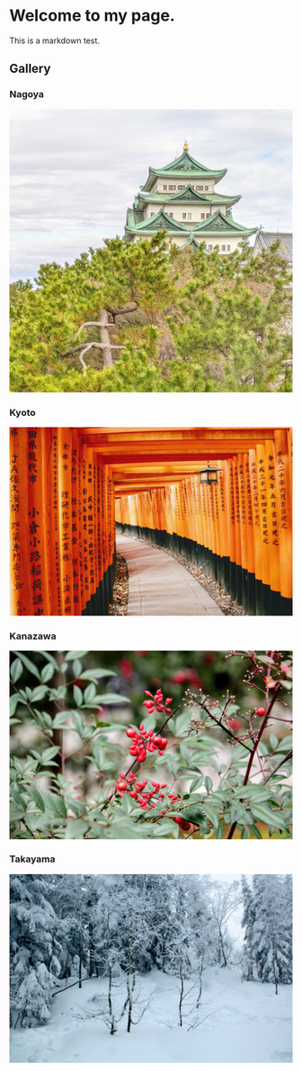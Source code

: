 # Welcome to my page.
This is a markdown test.

## Gallery

### Nagoya
![Nagoya](pic/IMG_20200102_111841.jpg)

### Kyoto
![Kyoto](pic/IMG_4675.CR2.jpg)

### Kanazawa
![Kanazawa](pic/IMG_4730.CR2.jpg)

### Takayama
![Takayama](pic/IMG_4844.jpg)
